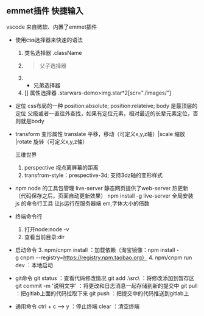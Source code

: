 ## emmet插件 快捷输入
vscode 来自微软、内置了emmet插件
- 使用css选择器来快速的语法
    1. 类名选择器 .className
    2. > 父子选择器
    3. + 兄弟选择器
    4. [] 属性选择器
    .starwars-demo>img.star*2[scr="./images/"]
- 定位
    css布局的一种
    position:absolute;
    position:relateive; body 是最顶层的定位
    父级或者一直往外查找，如果有定位元素，相对最近的长辈元素定位，否则就是body
- transform
    变形属性 translate 平移，移动（可定义x,y,z轴）|scale 缩放 |rotate 旋转（可定义x,y,z轴）

    三维世界 
    1. perspective 视点离屏幕的距离
    2. transfrom-style：prespective-3d; 支持3dz轴的变形样式
- npm node 的工具包管理
    live-server 静态网页提供了web-server 热更新（代码保存之后，页面自动更新效果）
    npm install -g live-server 全局安装
    js 的命令行工具 让js运行在服务器端
    em,字体大小的倍数
    
- 终端命令行
    1. 打开node:node -v
    2. 查看当前目录:dir
- 启动命令
    3. npm/cnpm install ：加载依赖（淘宝镜像：npm install -g cnpm --registry=https://registry.npm.taobao.org）
    4. npm/cnpm run dev ：本地启动
- git命令
    git status ：查看代码修改情况
    git add .\src\ ：将修改添加到暂存区
    git commit -m '说明文字' ：将更改和日志消息一起存储到新的提交中
    git pull ：把gitlab上面的代码拉取下来
    git push ：把提交中的代码推送到gitlab上
- 通用命令
    ctrl + c --> y ：停止终端
    clear ：清空终端
